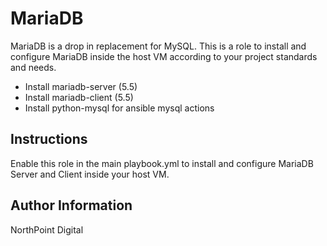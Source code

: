 # MariaDB

MariaDB is a drop in replacement for MySQL. This is a role to install and configure MariaDB inside the host VM according to your project standards and needs.

* Install mariadb-server (5.5)
* Install mariadb-client (5.5)
* Install python-mysql for ansible mysql actions

## Instructions

Enable this role in the main playbook.yml to install and configure MariaDB Server and Client inside your host VM.

## Author Information

NorthPoint Digital
